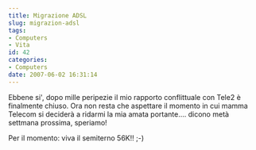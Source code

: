 ```yaml
---
title: Migrazione ADSL
slug: migrazion-adsl
tags:
- Computers
- Vita
id: 42
categories:
- Computers
date: 2007-06-02 16:31:14
---
```


Ebbene si', dopo mille peripezie il mio rapporto conflittuale con Tele2 è finalmente chiuso. Ora non resta che aspettare il momento in cui mamma Telecom si deciderà a ridarmi la mia amata portante.... dicono metà settmana prossima, speriamo!

Per il momento: viva il semiterno 56K!! ;-)
